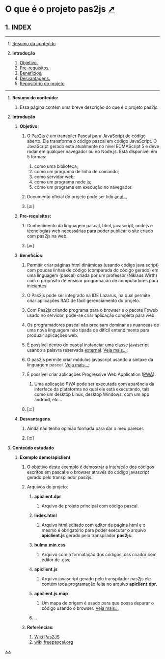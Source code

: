 <div class="header" id="myHeader">
  <div class="navbar" w3-include-html="/menu.inc"> </div>
</div>
<div class="title"><script> document.write(document.title);</script></div>  
<main>
<!-- markdownlint-disable-next-line -->
<span id="topo"><span>

# O que é o projeto pas2js <a href="o_que_e_pas2js.html" target="_blank" title="Pressione aqui para expandir este documento em nova aba." >  ➚ </a>

## **1. INDEX**

---

   1. [Resumo do conteúdo](#id_resumo)

   2. **Introdução**
      1. [Objetivo.](#id_objetivo)
      2. [Pre-requisitos.](#id_pre_requisitos)
      3. [Benefícios.](#id_beneficios)
      4. [Desvantagens.](#id_desvantagens)
      5. [Repositório do projeto](https://gitlab.com/freepascal.org/fpc/pas2js)

---

   1. <span id="id_resumo"><span>**Resumo do conteúdo:**
      1. Essa página contém uma breve descrição do que é o projeto pas2js.

   2. **Introdução**

      1. <span id="id_objetivo"><span>**Objetivo:**
         1. O [Pas2js](https://wiki.freepascal.org/pas2js) é um transpiler Pascal para JavaScript de código aberto. Ele transforma o código pascal em código JavaScript. O JavaScript gerado está atualmente no nível ECMAScript 5 e deve rodar em qualquer navegador ou no Node.js. Está disponível em 5 formas:
            1. como uma biblioteca;
            2. como um programa de linha de comando;
            3. como servidor web;
            4. como um programa node.js;
            5. como um programa em execução no navegador.
         2. Documento oficial do projeto pode ser lido [aqui...](https://wiki.freepascal.org/pas2js)

         3. <text onclick="goBack()">[🔙]</text>

      2. <span id="id_pre_requisitos"></span>**Pre-requisitos:**
         1. Conhecimento da linguagem pascal, html, javascript, nodejs e tecnologias web necessárias para poder publicar o site criado com pas2js na web.

         2. <text onclick="goBack()">[🔙]</text>

      3. <span id="id_beneficios"></span> **Benefícios:**
         1. Permitir criar páginas html dinâmicas (usando código java script) com poucas linhas de código (comparada do código gerado) em uma linguagem (pascal) criada por um professor (Niklaus Wirth) com o propósito de ensinar programação de computadores para iniciantes.
         2. O Pas2js pode ser integrado na IDE Lazarus, na qual permite criar aplicações RAD de fácil gerenciamento do projeto.
         3. Com Pas2js criando programa para o browser e o pacote Fpweb usado no servidor, pode-se criar aplicação completa para web.
         4. Os programadores pascal não precisam dominar as nuanceas de uma nova linguagem não tipada  de difícil entendimento para produzir aplicações web.
         5. É possível dentro do pascal instanciar uma classe javascript usando a palavra reservada [external](https://gitlab.com/freepascal.org/fpc/pas2js/-/blob/main/demo/library/main.lpr). [Veja mais...](https://wiki.freepascal.org/pas2js#Compiler);
         6. O pas2js permite criar módulos javascript usando a sintaxe da linguagem pascal. [Veja mais...](https://wiki.freepascal.org/pas2js_modules);
         7. É possível criar aplicações Progressive Web Application ([PWA](https://developer.mozilla.org/en-US/docs/Web/Progressive_web_apps)).
            1. Uma aplicação _PWA_ pode ser executada com aparência da interface da plataforma no qual ele está executando, tais como um desktop Linux, desktop Windows, com um app android, etc...

         8. <text onclick="goBack()">[🔙]</text>

      4. <span id="id_desvantagens"></span>**Desvantagens**.
         1. Ainda não tenho opinião formada para dar o meu parecer.

         2. <text onclick="goBack()">[🔙]</text>

   3. <span id=id_Conteudo></span>**Conteúdo estudado**
      1. <span id=id_apiclient></span>**Exemplo demo/apiclient**

         1. O objetivo deste exemplo é demostrar a interação dos códigos escritos em pascal e o browser através do código javascript gerado pelo transpilador pas2js.

         2. Arquivos do projeto:
            1. **apiclient.dpr**
               1. Arquivo de projeto principal com código pascal.

            2. **Index.html**
               1. Arquivo html editado com editor de página html e o mesmo é obrigatório para poder executar o arquivo **apiclient.js** gerado pelo transpilador **pas2js**.

            3. **bulma.min.css**
               1. Arquivo com a formatação dos códigos .css criador com editor de .css;

            4. **apiclient.js**
               1. Arquivo javascript gerado pelo transpilador pas2js ele contém toda programação feita no arquivo **apiclient.dpr**.

            5. **apiclient.js.map**
               1. Um mapa de origem é usado para que possa depurar o código usando o browser. [Veja mais...](https://wiki.freepascal.org/pas2js)
            6. ..

         3. **Referências:**
            1. [Wiki Pas2JS](https://wiki.freepascal.org/pas2js)
            2. [wiki.freepascal.org](https://wiki.freepascal.org/Components_and_Code_examples)
  
</main>

[🔝🔝](#topo "Retorna ao topo")